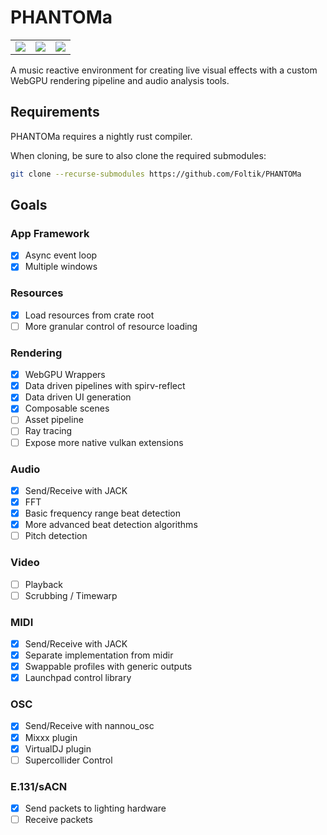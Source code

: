 # PHANTOMa

<table>
  <tr>
    <td><img src="https://foltz.io/img/neurotic.webp"></td>
    <td><img src="https://foltz.io/img/phantoma.webp"></td>
    <td><img src="https://foltz.io/img/nyxt.webp"></td>
  </tr>
 </table>

A music reactive environment for creating live visual effects with a custom WebGPU rendering pipeline and audio analysis tools.

## Requirements

PHANTOMa requires a nightly rust compiler.

When cloning, be sure to also clone the required submodules: 

```sh
git clone --recurse-submodules https://github.com/Foltik/PHANTOMa
```

## Goals
### App Framework
- [X] Async event loop
- [X] Multiple windows
### Resources
- [X] Load resources from crate root
- [ ] More granular control of resource loading
### Rendering
- [X] WebGPU Wrappers
- [X] Data driven pipelines with spirv-reflect
- [X] Data driven UI generation
- [X] Composable scenes
- [ ] Asset pipeline
- [ ] Ray tracing
- [ ] Expose more native vulkan extensions
### Audio
- [X] Send/Receive with JACK
- [X] FFT
- [X] Basic frequency range beat detection
- [X] More advanced beat detection algorithms
- [ ] Pitch detection
### Video
- [ ] Playback
- [ ] Scrubbing / Timewarp
### MIDI
- [X] Send/Receive with JACK
- [X] Separate implementation from midir
- [X] Swappable profiles with generic outputs
- [X] Launchpad control library
### OSC
- [X] Send/Receive with nannou_osc
- [X] Mixxx plugin
- [X] VirtualDJ plugin
- [ ] Supercollider Control
### E.131/sACN
- [X] Send packets to lighting hardware
- [ ] Receive packets
